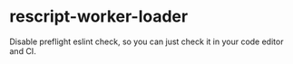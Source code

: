 # rescript-worker-loader
Disable preflight eslint check, so you can just check it in your code editor and CI.
